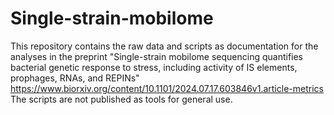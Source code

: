 # Single-strain-mobilome

This repository contains the raw data and scripts as documentation for the analyses in the preprint "Single-strain mobilome sequencing quantifies bacterial genetic response to stress, including activity of IS elements, prophages, RNAs, and REPINs" https://www.biorxiv.org/content/10.1101/2024.07.17.603846v1.article-metrics
The scripts are not published as tools for general use.
